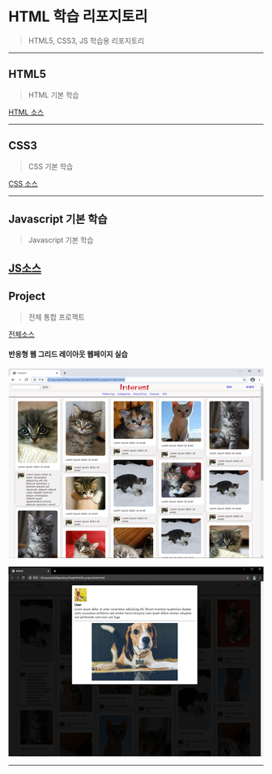 # HTML 학습 리포지토리 
> HTML5, CSS3, JS 학습용 리포지토리 

----------------


## HTML5
> HTML 기본 학습

[HTML 소스](https://github.com/junseongwoo/StudyHtml/tree/main/01_HTML)


--------------

## CSS3
> CSS 기본 학습 

[CSS 소스](https://github.com/junseongwoo/StudyHtml/tree/main/02_CSS)

-------------

## Javascript 기본 학습
> Javascript 기본 학습 

[JS소스](https://github.com/junseongwoo/StudyHtml/tree/main/03_javascript)
----------------------

## Project 
> 전체 통합 프로젝트

[전체소스](https://github.com/junseongwoo/StudyHtml/tree/main/04_project)

#### 반응형 웹 그리드 레이아웃 웹페이지 실습
 ![결과1](/ref_image/result01.png "전체 레이아웃")
 
 ![결과2](/ref_image/result02.png "팝업 레이아웃")

-----------------


